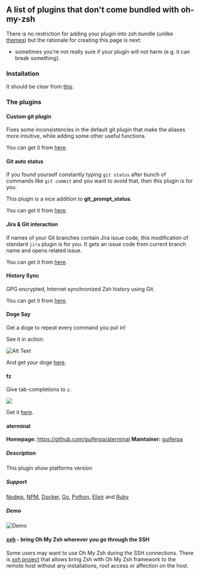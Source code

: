 ## A list of plugins that don't come bundled with oh-my-zsh

There is no restriction for adding your plugin into zsh bundle (unlike [themes](https://github.com/ohmyzsh/ohmyzsh/wiki/External-themes)) but the rationale for creating this page is next:
* sometimes you're not really sure if your plugin will not harm (e.g. it can break something).

### Installation
It should be clear from [this](https://github.com/ohmyzsh/ohmyzsh/wiki/Customization#overriding-and-adding-plugins).

### The plugins

#### Custom git plugin
Fixes some inconsistencies in the default git plugin that make the aliases more intuitive, while adding some other useful functions.

You can get it from [here](https://github.com/davidde/git).

#### Git auto status

If you found yourself constantly typing `git status` after bunch of commands like
`git commit` and you want to avoid that, then this plugin is for you.

This plugin is a nice addition to **git_prompt_status**.

You can get it from [here](https://gist.github.com/oshybystyi/475ee7768efc03727f21).

#### Jira & Git interaction

If names of your Git branches contain Jira issue code, this modification of standard `jira` plugin is for you. It gets an issue code from current branch name and opens related issue.

You can get it from [here](https://github.com/igoradamenko/jira.plugin.zsh).

#### History Sync

GPG encrypted, Internet synchronized Zsh history using Git.

You can get it from [here](https://github.com/wulfgarpro/history-sync). 

#### Doge Say

Get a doge to repeat every command you put in!

See it in action:

![Alt Text](https://raw.githubusercontent.com/txstc55/dogesay/master/dogesay.gif)

And get your doge [here](https://github.com/txstc55/dogesay/blob/master/dogesay.plugin.zsh).

#### fz

Give tab-completions to `z`.

[![](https://github.com/changyuheng/fz/blob/master/fz-demo.gif)](https://github.com/changyuheng/fz/blob/master/fz-demo.gif)

Get it [here](https://github.com/changyuheng/fz).

#### aterminal

**Homepage:** https://github.com/guiferpa/aterminal
**Maintainer:** [guiferpa](https://github.com/guiferpa)

##### Description
This plugin show platforms version

##### Support
[Nodejs](https://nodejs.org), [NPM](https://www.npmjs.com), [Docker](https://www.docker.com), [Go](https://golang.org), [Python](https://www.python.org), [Elixir](https://elixir-lang.org) and [Ruby](https://www.ruby-lang.org)

##### Demo
![Demo](https://raw.githubusercontent.com/guiferpa/aterminal/master/images/demo.gif)

#### [xxh](https://github.com/xxh/xxh) - bring Oh My Zsh wherever you go through the SSH 
Some users may want to use Oh My Zsh during the SSH connections. There is [xxh project](https://github.com/xxh/xxh) that allows bring Zsh with Oh My Zsh framework to the remote host without any installations, root access or affection on the host.